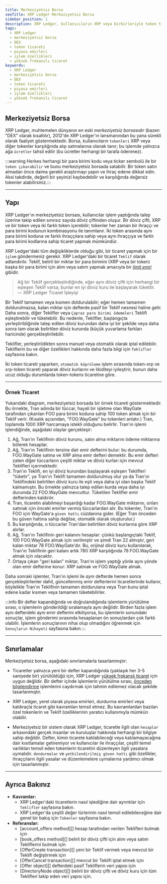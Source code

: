 ```yaml
---
title: Merkeziyetsiz Borsa
seoTitle: XRP Ledger Merkeziyetsiz Borsa
sidebar_position: 1
description: XRP Ledger, kullanıcıların XRP veya birbirleriyle token ticareti yapabileceği tam işlevsel bir borsa içerir. Bu makalede, merkeziyetsiz borsa, ticaret işleyişi ve dikkat edilmesi gereken önemli noktalar ele alınmaktadır.
tags: 
  - XRP Ledger
  - merkeziyetsiz borsa
  - DEX
  - token ticareti
  - piyasa emirleri
  - işlem özellikleri
  - yüksek frekanslı ticaret
keywords: 
  - XRP Ledger
  - merkeziyetsiz borsa
  - DEX
  - token ticareti
  - piyasa emirleri
  - işlem özellikleri
  - yüksek frekanslı ticaret
---
```


## Merkeziyetsiz Borsa

XRP Ledger, muhtemelen dünyanın en eski _merkeziyetsiz borsasıdır_ (bazen "DEX" olarak kısaltılır), 2012'de XRP Ledger'ın lansmanından bu yana sürekli olarak faaliyet göstermektedir. Borsa, kullanıcıların `tokenleri` XRP veya diğer tokenler karşılığında alıp satmalarına olanak tanır; bu işlemde yalnızca ağa `ücretler` tahsil edilir (bu ücretler herhangi bir tarafa ödenmez).

:::warning Herkes herhangi bir para birimi kodu veya ticker sembolü ile bir `token çıkarabilir` ve bunu merkeziyetsiz borsada satabilir. Bir token satın almadan önce daima gerekli araştırmayı yapın ve ihraç edene dikkat edin. Aksi takdirde, değerli bir şeyinizi kaybedebilir ve karşılığında değersiz tokenler alabilirsiniz.:::

---

## Yapı

XRP Ledger'ın merkeziyetsiz borsası, kullanıcılar işlem yaptığında talep üzerine takip edilen sınırsız sayıda döviz çiftinden oluşur. Bir döviz çifti, XRP ve bir token veya iki farklı token içerebilir; tokenler her zaman bir ihraççı ve para birimi kodunun kombinasyonu ile tanımlanır. İki token arasında aynı para birimi koduna ve farklı ihraççılara sahip veya aynı ihraççıya ve farklı para birimi kodlarına sahip ticaret yapmak mümkündür.

XRP Ledger'daki tüm değişikliklerde olduğu gibi, bir ticaret yapmak için bir `işlem` göndermeniz gerekir. XRP Ledger'daki bir ticaret `Teklif` olarak adlandırılır. Teklif, belirli bir miktar bir para birimini (XRP veya bir token) başka bir para birimi için alım veya satım yapmak amacıyla bir [_limit emri_](https://en.wikipedia.org/wiki/Order_(exchange)#Limit_order) gibidir.

> Ağ bir Teklif gerçekleştirdiğinde, eğer aynı döviz çifti için herhangi bir eşleşen Teklif varsa, bunlar en iyi döviz kuru ile başlayarak tüketilir.  
> — XRP Ledger Ticaret İşleyişi

Bir Teklif tamamen veya kısmen doldurulabilir; eğer hemen tamamen doldurulmazsa, kalan miktar için defterde pasif bir Teklif nesnesi haline gelir. Daha sonra, diğer Teklifler veya `Çapraz para birimi ödemeleri` Teklifi eşleştirebilir ve tüketebilir. Bu nedenle, Teklifler, başlangıçta yerleştirildiğinde talep edilen döviz kurundan daha iyi bir şekilde veya daha sonra tam olarak belirtilen döviz kurunda (küçük yuvarlama farkları haricinde) gerçekleştirilebilir.

Teklifler, yerleştirildikten sonra manuel veya otomatik olarak iptal edilebilir. Tekliflerin bu ve diğer özellikleri hakkında daha fazla bilgi için `Teklifler` sayfasına bakın.

İki token ticareti yaparken, `otomatik köprüleme` işlem sırasında token-xrp ve xrp-token ticareti yaparak döviz kurlarını ve likiditeyi iyileştirir, bunun daha ucuz olduğu durumlarda token-tokens ticaretine göre.

---

### Örnek Ticaret


Yukarıdaki diagram, merkeziyetsiz borsada bir örnek ticareti göstermektedir. Bu örnekte, Tran adında bir tüccar, hayali bir işletme olan WayGate tarafından çıkarılan FOO para birimi koduna sahip 100 token almak için bir Teklif verir. (Kısalık açısından, "FOO.WayGate" bu tokenleri anlatır.) Tran, toplamda 1000 XRP harcamaya istekli olduğunu belirtir. Tran'ın işlemi işlendiğinde, aşağıdaki olaylar gerçekleşir:

1. Ağ, Tran'ın Teklifinin döviz kurunu, satın alma miktarını ödeme miktarına bölerek hesaplar.
2. Ağ, Tran'ın Teklifinin tersine dair emir defterini bulur: bu durumda, FOO.WayGate satma ve XRP alma emir defteri demektir. Bu emir defteri zaten diğer tüccarların çeşitli miktar ve döviz kurları için mevcut Teklifleri içermektedir.
3. Tran'ın Teklifi, en iyi döviz kurundan başlayarak eşleşen Teklifleri "tüketir", ya Tran'ın Teklifi tamamen doldurulmuş olur ya da Tran'ın Teklifindeki belirtilen döviz kuru ile eşit veya daha iyi olan başka Teklif kalmamıştır. Bu örnekte yalnızca talep edilen kurda veya daha iyi durumda 22 FOO.WayGate mevcuttur. Tüketilen Teklifler emir defterinden kaldırılır.
4. Tran, ticaretin alabilmeyi başardığı kadar FOO.WayGate miktarını, onları satmak için önceki emirler vermiş tüccarlardan alır. Bu tokenler, Tran'ın FOO için WayGate'a `güven hattı` cüzdanına gider. (Eğer Tran önceden bu güven hattına sahip değilse, otomatik olarak oluşturulur.)
5. Bu karşılığında, o tüccarlar Tran'dan belirtilen döviz kurlarına göre XRP alırlar.
6. Ağ, Tran'ın Teklifinin geri kalanını hesaplar: çünkü başlangıçtaki Teklif, 100 FOO.WayGate almak için verilmiştir ve şimdi Tran 22 almıştır, geri kalan miktar 78 FOO.WayGate'dır. Bu, orijinal döviz kuru kullanılarak, Tran'ın Teklifinin geri kalanı artık 780 XRP karşılığında 78 FOO.WayGate almak için olacaktır.
7. Ortaya çıkan "geri kalan" miktar, Tran'ın işlem yaptığı yönle aynı yönde olan emir defterine konur: XRP satmak ve FOO.WayGate almak.

Daha sonraki işlemler, Tran'ın işlemi ile _aynı_ defterde hemen sonra gerçekleştirilenler dahil, güncellenmiş emir defterlerini ticaretlerinde kullanır, böylelikle Tran'ın Teklifinin tamamen doldurulana veya Tran bunu iptal edene kadar kısmen veya tamamen tüketebilirler.

:::info Bir defter kapandığında ve doğrulandığında işlemlerin yürütülme sırası, o işlemlerin gönderildiği sıralamayla aynı değildir. Birden fazla işlem aynı defterdeki aynı emir defterini etkiliyorsa, bu işlemlerin sonundaki sonuçlar, işlem gönderimi sırasında hesaplanan ön sonuçlardan çok farklı olabilir. İşlemlerin sonuçlarının nihai olup olmadığını öğrenmek için `Sonuçların Nihayeti` sayfasına bakın.:::

---

## Sınırlamalar

Merkeziyetsiz borsa, aşağıdaki sınırlamalarla tasarlanmıştır:

- Ticaretler yalnızca yeni bir defter kapandığında (yaklaşık her 3-5 saniyede bir) yürütüldüğü için, XRP Ledger [yüksek frekanslı ticaret](https://en.wikipedia.org/wiki/High-frequency_trading) için uygun değildir. Bir defter içinde işlemlerin yürütülme sırası, [önceden bilgilendirme](https://en.wikipedia.org/wiki/Front_running) işlemlerini caydırmak için tahmin edilemez olacak şekilde tasarlanmıştır.

- XRP Ledger, yerel olarak piyasa emirleri, durdurma emirleri veya kaldıraçla ticaret gibi kavramları temsil etmez. Bu kavramlardan bazıları özel tokenlerin ve Teklif özelliklerinin yaratıcı kullanımıyla mümkün olabilir.

- Merkeziyetsiz bir sistem olarak XRP Ledger, ticaretle ilgili olan `hesaplar` arkasındaki gerçek insanlar ve kuruluşlar hakkında herhangi bir bilgiye sahip değildir. Defter, kimin ticarete katılabileceği veya katılamayacağına dair kısıtlamalar getiremiyor ve kullanıcılar ile ihraççılar, çeşitli temel varlıkları temsil eden tokenlerin ticaretini düzenleyen ilgili yasalara uymalıdır. `dondurmalar` ve `yetkilendirilmiş güven hattı` gibi özellikler, ihraççıların ilgili yasalar ve düzenlemelere uymalarına yardımcı olmak için tasarlanmıştır.

---

## Ayrıca Bakınız

- **Kavramlar:**
    - XRP Ledger'daki ticaretlerin nasıl işlediğine dair ayrıntılar için `Teklifler` sayfasına bakın.
    - XRP Ledger'da çeşitli değer türlerinin nasıl temsil edilebileceğine dair genel bir bakış için `Tokenler` sayfasına bakın.
- **Referanslar:**
    - [account_offers method][] hesap tarafından verilen Teklifleri bulmak için
    - [book_offers method][] belirli bir döviz çifti için alım veya satım Tekliflerini bulmak için
    - [OfferCreate transaction][] yeni bir Teklif vermek veya mevcut bir Teklifi değiştirmek için
    - [OfferCancel transaction][] mevcut bir Teklifi iptal etmek için
    - [Offer object][] defterdeki pasif Tekliflerin veri yapısı için
    - [DirectoryNode object][] belirli bir döviz çifti ve döviz kuru için tüm Teklifleri takip eden veri yapısı için.




